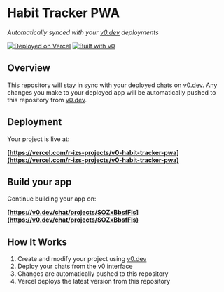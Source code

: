 # Habit Tracker PWA

*Automatically synced with your [v0.dev](https://v0.dev) deployments*

[![Deployed on Vercel](https://img.shields.io/badge/Deployed%20on-Vercel-black?style=for-the-badge&logo=vercel)](https://vercel.com/r-izs-projects/v0-habit-tracker-pwa)
[![Built with v0](https://img.shields.io/badge/Built%20with-v0.dev-black?style=for-the-badge)](https://v0.dev/chat/projects/SOZxBbsfFls)

## Overview

This repository will stay in sync with your deployed chats on [v0.dev](https://v0.dev).
Any changes you make to your deployed app will be automatically pushed to this repository from [v0.dev](https://v0.dev).

## Deployment

Your project is live at:

**[https://vercel.com/r-izs-projects/v0-habit-tracker-pwa](https://vercel.com/r-izs-projects/v0-habit-tracker-pwa)**

## Build your app

Continue building your app on:

**[https://v0.dev/chat/projects/SOZxBbsfFls](https://v0.dev/chat/projects/SOZxBbsfFls)**

## How It Works

1. Create and modify your project using [v0.dev](https://v0.dev)
2. Deploy your chats from the v0 interface
3. Changes are automatically pushed to this repository
4. Vercel deploys the latest version from this repository